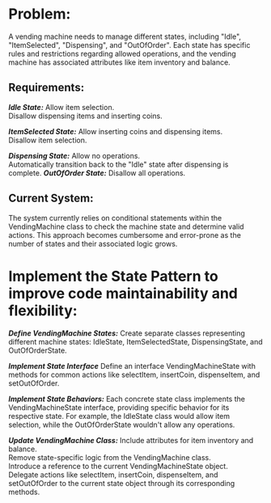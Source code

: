 # Problem:
A vending machine needs to manage different states, including "Idle", "ItemSelected", "Dispensing", and "OutOfOrder". Each state has specific rules and restrictions regarding allowed operations, and the vending machine has associated attributes like item inventory and balance.

## Requirements:
***Idle State:***
Allow item selection.\
Disallow dispensing items and inserting coins.

***ItemSelected State:***
Allow inserting coins and dispensing items.\
Disallow item selection.

***Dispensing State:***
Allow no operations.\
Automatically transition back to the "Idle" state after dispensing is complete.
***OutOfOrder State:***
Disallow all operations.

## Current System: 
The system currently relies on conditional statements within the VendingMachine class to check the machine state and determine valid actions. This approach becomes cumbersome and error-prone as the number of states and their associated logic grows.

# Implement the State Pattern to improve code maintainability and flexibility:

***Define VendingMachine States:***
Create separate classes representing different machine states: IdleState, ItemSelectedState, DispensingState, and OutOfOrderState.

***Implement State Interface***
Define an interface VendingMachineState with methods for common actions like selectItem, insertCoin, dispenseItem, and setOutOfOrder.

***Implement State Behaviors:***
Each concrete state class implements the VendingMachineState interface, providing specific behavior for its respective state. For example, the IdleState class would allow item selection, while the OutOfOrderState wouldn't allow any operations.

***Update VendingMachine Class:***
Include attributes for item inventory and balance.\
Remove state-specific logic from the VendingMachine class.\
Introduce a reference to the current VendingMachineState object.\
Delegate actions like selectItem, insertCoin, dispenseItem, and setOutOfOrder to the current state object through its corresponding methods.


